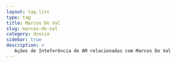 ```yaml
---
layout: tag-list
type: tag
title: Marcos Do Val
slug: marcos-do-val
category: dossie
sidebar: true
description: >
   Ações de Inteferência de AM relacionadas com Marcos Do Val
---
```

